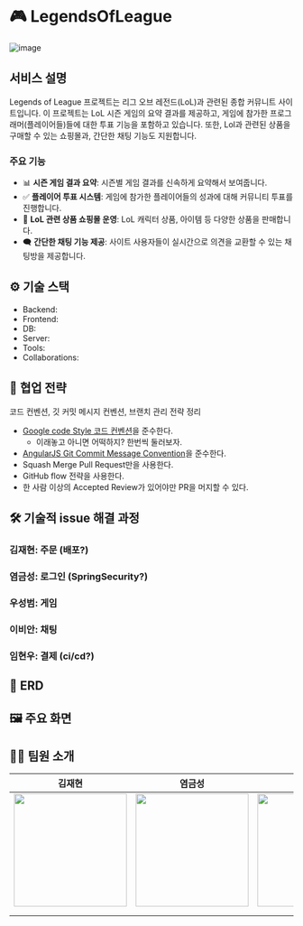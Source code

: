 # 🎮 LegendsOfLeague

![image](https://github.com/deveLOLment/LegendsOfLeague/assets/87007010/ceebf443-48e8-4aae-ba03-0b73e0c3f3a1)

## 서비스 설명

Legends of League 프로젝트는 리그 오브 레전드(LoL)과 관련된 종합 커뮤니트 사이트입니다.
이 프로젝트는 LoL 시즌 게임의 요약 결과를 제공하고, 게임에 참가한 프로그래머(플레이어들)들에 대한 투표 기능을 포함하고 있습니다.
또한, Lol과 관련된 상품을 구매할 수 있는 쇼핑몰과, 간단한 채팅 기능도 지원합니다.

### 주요 기능

- 📊 **시즌 게임 결과 요약**: 시즌별 게임 결과를 신속하게 요약해서 보여줍니다.
- ✅ **플레이어 투표 시스템**: 게임에 참가한 플레이어들의 성과에 대해 커뮤니티 투표를 진행합니다.
- 🛒 **LoL 관련 상품 쇼핑몰 운영**: LoL 캐릭터 상품, 아이템 등 다양한 상품을 판매합니다.
- 🗨 **간단한 채팅 기능 제공**: 사이트 사용자들이 실시간으로 의견을 교환할 수 있는 채팅방을 제공합니다.

## ⚙️ 기술 스택

- Backend:
- Frontend:
- DB:
- Server:
- Tools:
- Collaborations:

## 🤝 협업 전략

코드 컨벤션, 깃 커밋 메시지 컨벤션, 브랜치 관리 전략 정리

- [Google code Style 코드 컨벤션](https://google.github.io/styleguide/javaguide.html)을 준수한다.
  - 이래놓고 아니면 어떡하지? 한번씩 둘러보자.
- [AngularJS Git Commit Message Convention](https://gist.github.com/stephenparish/9941e89d80e2bc58a153)을 준수한다.
- Squash Merge Pull Request만을 사용한다.
- GitHub flow 전략을 사용한다.
- 한 사람 이상의 Accepted Review가 있어야만 PR을 머지할 수 있다.

## 🛠 기술적 issue 해결 과정

### 김재현: 주문 (배포?)

### 염금성: 로그인 (SpringSecurity?)

### 우성범: 게임

### 이비안: 채팅

### 임현우: 결제 (ci/cd?)

## 💾 ERD

## 🖼️ 주요 화면

## 👨‍💻 팀원 소개

<table align=center>
    <thead>
        <tr>
            <th style="text-align:center;" >김재현</th>
            <th style="text-align:center;" >염금성</th>
            <th style="text-align:center;" >우성범</th>
            <th style="text-align:center;" >이비안</th>
            <th style="text-align:center;" >임현우</th>
        </tr>
    </thead>
    <tbody>
        <tr>
            <td><img width="200" src= /> </td>
            <td><img width="200" src= /></td>
            <td><img width="200" src= /> </td>
            <td><img width="200" src= /> </td>
            <td><img width="200" src= /> </td>
        </tr>
        <tr>
            <td style="text-align:center;"><a href=></a></td>
            <td style="text-align:center;"><a href=></a></td>
            <td style="text-align:center;"><a href=></a></td>
            <td style="text-align:center;"><a href=></a></td>
            <td style="text-align:center;"><a href=></a></td>
        </tr>
        <tr>
            <td width="200"></td>
            <td width="200"></td>
            <td width="200"></td>
            <td width="200"></td>
            <td width="200"></td>
        </tr>
    </tbody>
</table>
